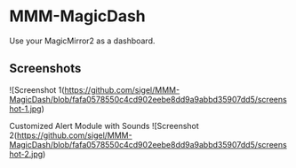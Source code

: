 # MMM-MagicDash
Use your MagicMirror2 as a dashboard.

## Screenshots
![Screenshot 1(https://github.com/sigel/MMM-MagicDash/blob/fafa0578550c4cd902eebe8dd9a9abbd35907dd5/screenshot-1.jpg)

Customized Alert Module with Sounds
![Screenshot 2(https://github.com/sigel/MMM-MagicDash/blob/fafa0578550c4cd902eebe8dd9a9abbd35907dd5/screenshot-2.jpg)
